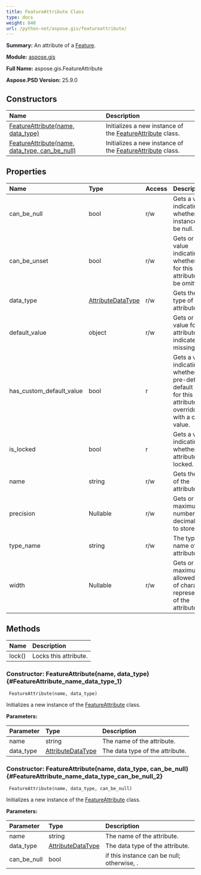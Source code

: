 ```yaml
---
title: FeatureAttribute Class
type: docs
weight: 840
url: /python-net/aspose.gis/featureattribute/
---
```


**Summary:** An attribute of a [Feature](/psd/python-net/aspose.gis/feature/).

**Module:** [aspose.gis](/psd/python-net/aspose.gis/)

**Full Name:** aspose.gis.FeatureAttribute

**Aspose.PSD Version:** 25.9.0

## **Constructors**
| **Name** | **Description** |
| :- | :- |
| [FeatureAttribute(name, data_type)](#FeatureAttribute_name_data_type_1) | Initializes a new instance of the [FeatureAttribute](/psd/python-net/aspose.gis/featureattribute/) class. |
| [FeatureAttribute(name, data_type, can_be_null)](#FeatureAttribute_name_data_type_can_be_null_2) | Initializes a new instance of the [FeatureAttribute](/psd/python-net/aspose.gis/featureattribute/) class. |
## **Properties**
| **Name** | **Type** | **Access** | **Description** |
| :- | :- | :- | :- |
| can_be_null | bool | r/w | Gets a value indicating whether this instance can be null. |
| can_be_unset | bool | r/w | Gets or sets a value indicating whether value for this attribute can be omitted. |
| data_type | [AttributeDataType](/psd/python-net/aspose.gis/attributedatatype) | r/w | Gets the data type of the attribute. |
| default_value | object | r/w | Gets or sets a value for the attribute, that indicates missing data. |
| has_custom_default_value | bool | r | Gets a value indicating whether the pre-defined default value for this attribute was overridden with a custom value. |
| is_locked | bool | r | Gets a value indicating whether this attribute is locked. |
| name | string | r/w | Gets the name of the attribute. |
| precision | Nullable<int> | r/w | Gets or sets maximum number of decimal digits to store. |
| type_name | string | r/w | The type name of the attribute. |
| width | Nullable<int> | r/w | Gets or sets maximum allowed width of character representation of the attribute. |
## **Methods**
| **Name** | **Description** |
| :- | :- |
| lock() | Locks this attribute. |


### Constructor: FeatureAttribute(name, data_type) {#FeatureAttribute_name_data_type_1}


```
 FeatureAttribute(name, data_type) 
```

Initializes a new instance of the [FeatureAttribute](/psd/python-net/aspose.gis/featureattribute/) class.

**Parameters:**

| Parameter | Type | Description |
| :- | :- | :- |
| name | string | The name of the attribute. |
| data_type | [AttributeDataType](/psd/python-net/aspose.gis/attributedatatype) | The data type of the attribute. |

### Constructor: FeatureAttribute(name, data_type, can_be_null) {#FeatureAttribute_name_data_type_can_be_null_2}


```
 FeatureAttribute(name, data_type, can_be_null) 
```

Initializes a new instance of the [FeatureAttribute](/psd/python-net/aspose.gis/featureattribute/) class.

**Parameters:**

| Parameter | Type | Description |
| :- | :- | :- |
| name | string | The name of the attribute. |
| data_type | [AttributeDataType](/psd/python-net/aspose.gis/attributedatatype) | The data type of the attribute. |
| can_be_null | bool | <see langword="true" /> if this instance can be null; otherwise, <see langword="false" />. |

